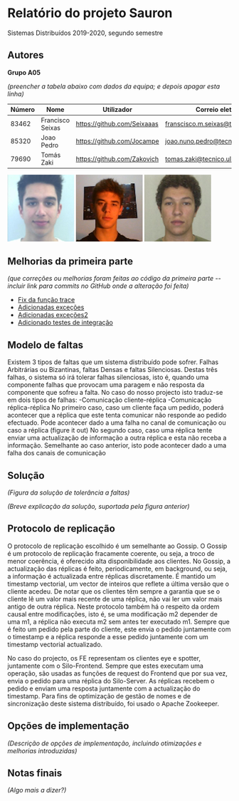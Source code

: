 # Relatório do projeto Sauron

Sistemas Distribuídos 2019-2020, segundo semestre


## Autores
 
**Grupo A05**


*(preencher a tabela abaixo com dados da equipa; e depois apagar esta linha)*  

| Número | Nome              | Utilizador                       | Correio eletrónico                  |
| -------|-------------------|----------------------------------| ------------------------------------|
| 83462  | Francisco Seixas| <https://github.com/Seixaaas>  | <franscisco.m.seixas@tecnico.ulisboa.pt>|
| 85320  | 	Joao Pedro     | <https://github.com/Jocampe>     | <joao.nuno.pedro@tecnico.ulisboa.pt>  |
| 79690  | Tomás Zaki     | <https://github.com/Zakovich> | <tomas.zaki@tecnico.ulisboa.pt>           |

 
![Francisco Seixas](Francisco.png) ![Joao Pedro](Joao.png) ![Tomas Zaki](Tomas.png)


## Melhorias da primeira parte

_(que correções ou melhorias foram feitas ao código da primeira parte -- incluir link para commits no GitHub onde a alteração foi feita)_

- [Fix da função trace](https://github.com/tecnico-distsys/A05-Sauron/commit/74cc2c0d91f2f4986c9b2244ae995f106d1ac5f5)
- [Adicionadas exceções](https://github.com/tecnico-distsys/A05-Sauron/commit/a68bc60ed5657eb47b741df4009044dc59a4931e)
- [Adicionadas exceções2](https://github.com/tecnico-distsys/A05-Sauron/commit/cae3cedf80e120cfd362a764e3365843121b50e1)
- [Adicionado testes de integração](https://github.com/tecnico-distsys/A05-Sauron/commit/cae3cedf80e120cfd362a764e3365843121b50e1)

## Modelo de faltas

Existem 3 tipos de faltas que um sistema distribuído pode sofrer. 
Falhas Arbitrárias ou Bizantinas, faltas Densas e faltas Silenciosas. Destas três falhas, o sistema só irá tolerar falhas silenciosas, isto é, quando uma componente falhas que provocam uma paragem e não resposta da componente que sofreu a falta.
No caso do nosso projecto isto traduz-se em dois tipos de falhas:
-Comunicação cliente-réplica
-Comunicação réplica-réplica
No primeiro caso, caso um cliente faça um pedido, poderá acontecer que a réplica que este tenta comunicar não responde ao pedido efectuado. Pode acontecer dado a uma falha no canal de comunicação ou caso a réplica (figure it out)
No segundo caso, caso uma réplica tente enviar uma actualização de informação a outra réplica e esta não receba a informação. Semelhante ao caso anterior, isto pode acontecer dado a uma falha dos canais de comunicação


## Solução

_(Figura da solução de tolerância a faltas)_

_(Breve explicação da solução, suportada pela figura anterior)_


## Protocolo de replicação

O protocolo de replicação escolhido é um semelhante ao Gossip. O Gossip é um protocolo de replicação fracamente coerente, ou seja, a troco de menor coerência, é oferecido alta disponibilidade aos clientes. 
No Gossip, a actualização das réplicas é feito, periodicamente, em background, ou seja, a informação é actualizada entre réplicas discretamente. 
É mantido um timestamp vectorial, um vector de inteiros que reflete a última versão que o cliente acedeu.
De notar que os clientes têm sempre a garantia que se o cliente lê um valor mais recente de uma réplica, não vai ler um valor mais antigo de outra réplica.
Neste protocolo também há o respeito da ordem causal entre modificações, isto é, se uma modificação m2 depender de uma m1, a réplica não executa m2 sem antes ter executado m1.
Sempre que é feito um pedido pela parte do cliente, este envia o pedido juntamente com o timestamp e a réplica responde a esse pedido juntamente com um timestamp vectorial actualizado.

No caso do projecto, os FE representam os clientes eye e spotter, juntamente com o Silo-Frontend. Sempre que estes executam uma operação, são usadas as funções de request do Frontend que por sua vez, envia o pedido para uma réplica do Silo-Server. As réplicas recebem o pedido e enviam uma resposta juntamente com a actualização do timestamp.
Para fins de optimização de gestão de nomes e de sincronização deste sistema distribuído, foi usado o Apache Zookeeper.


## Opções de implementação

_(Descrição de opções de implementação, incluindo otimizações e melhorias introduzidas)_



## Notas finais

_(Algo mais a dizer?)_
